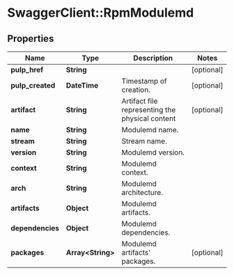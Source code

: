 # SwaggerClient::RpmModulemd

## Properties
Name | Type | Description | Notes
------------ | ------------- | ------------- | -------------
**pulp_href** | **String** |  | [optional] 
**pulp_created** | **DateTime** | Timestamp of creation. | [optional] 
**artifact** | **String** | Artifact file representing the physical content | [optional] 
**name** | **String** | Modulemd name. | 
**stream** | **String** | Stream name. | 
**version** | **String** | Modulemd version. | 
**context** | **String** | Modulemd context. | 
**arch** | **String** | Modulemd architecture. | 
**artifacts** | **Object** | Modulemd artifacts. | 
**dependencies** | **Object** | Modulemd dependencies. | 
**packages** | **Array&lt;String&gt;** | Modulemd artifacts&#39; packages. | [optional] 


